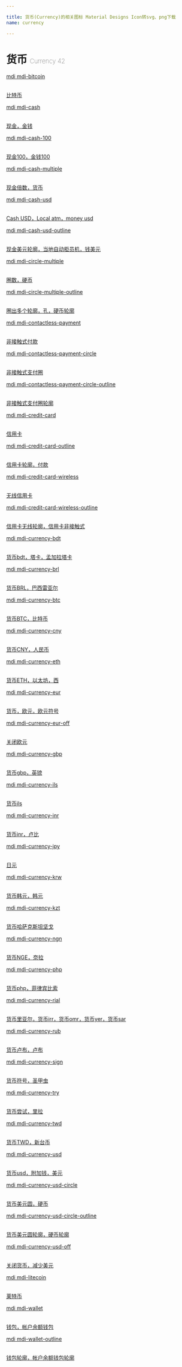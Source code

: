 ```yaml
---

title: 货币(Currency)的相关图标 Material Designs Icon转svg、png下载
name: currency

---
```


# 货币  <small style="font-size: 60%;font-weight: 100">Currency <span class="badge-secondary badge">42</span> </small>

<search tag="currency" :max="0"/>

<div class="icon-list row" id="search-show"><a href="/icon/bitcoin.html" class="icon-item col-6 col-sm-4 col-md-2"><div class="icon-item-inner"><i class="mdi mdi-bitcoin"></i><p><span>mdi mdi-bitcoin</span></p> <p><br> 比特币</p></div></a><a href="/icon/cash.html" class="icon-item col-6 col-sm-4 col-md-2"><div class="icon-item-inner"><i class="mdi mdi-cash"></i><p><span>mdi mdi-cash</span></p> <p><br> 现金，金钱</p></div></a><a href="/icon/cash-100.html" class="icon-item col-6 col-sm-4 col-md-2"><div class="icon-item-inner"><i class="mdi mdi-cash-100"></i><p><span>mdi mdi-cash-100</span></p> <p><br> 现金100，金钱100</p></div></a><a href="/icon/cash-multiple.html" class="icon-item col-6 col-sm-4 col-md-2"><div class="icon-item-inner"><i class="mdi mdi-cash-multiple"></i><p><span>mdi mdi-cash-multiple</span></p> <p><br> 现金倍数，货币</p></div></a><a href="/icon/cash-usd.html" class="icon-item col-6 col-sm-4 col-md-2"><div class="icon-item-inner"><i class="mdi mdi-cash-usd"></i><p><span>mdi mdi-cash-usd</span></p> <p><br> Cash USD，Local atm，money usd</p></div></a><a href="/icon/cash-usd-outline.html" class="icon-item col-6 col-sm-4 col-md-2"><div class="icon-item-inner"><i class="mdi mdi-cash-usd-outline"></i><p><span>mdi mdi-cash-usd-outline</span></p> <p><br> 现金美元轮廓，当地自动柜员机，钱美元</p></div></a><a href="/icon/circle-multiple.html" class="icon-item col-6 col-sm-4 col-md-2"><div class="icon-item-inner"><i class="mdi mdi-circle-multiple"></i><p><span>mdi mdi-circle-multiple</span></p> <p><br> 圈数，硬币</p></div></a><a href="/icon/circle-multiple-outline.html" class="icon-item col-6 col-sm-4 col-md-2"><div class="icon-item-inner"><i class="mdi mdi-circle-multiple-outline"></i><p><span>mdi mdi-circle-multiple-outline</span></p> <p><br> 圈出多个轮廓，孔，硬币轮廓</p></div></a><a href="/icon/contactless-payment.html" class="icon-item col-6 col-sm-4 col-md-2"><div class="icon-item-inner"><i class="mdi mdi-contactless-payment"></i><p><span>mdi mdi-contactless-payment</span></p> <p><br> 非接触式付款</p></div></a><a href="/icon/contactless-payment-circle.html" class="icon-item col-6 col-sm-4 col-md-2"><div class="icon-item-inner"><i class="mdi mdi-contactless-payment-circle"></i><p><span>mdi mdi-contactless-payment-circle</span></p> <p><br> 非接触式支付圈</p></div></a><a href="/icon/contactless-payment-circle-outline.html" class="icon-item col-6 col-sm-4 col-md-2"><div class="icon-item-inner"><i class="mdi mdi-contactless-payment-circle-outline"></i><p><span>mdi mdi-contactless-payment-circle-outline</span></p> <p><br> 非接触式支付圈轮廓</p></div></a><a href="/icon/credit-card.html" class="icon-item col-6 col-sm-4 col-md-2"><div class="icon-item-inner"><i class="mdi mdi-credit-card"></i><p><span>mdi mdi-credit-card</span></p> <p><br> 信用卡</p></div></a><a href="/icon/credit-card-outline.html" class="icon-item col-6 col-sm-4 col-md-2"><div class="icon-item-inner"><i class="mdi mdi-credit-card-outline"></i><p><span>mdi mdi-credit-card-outline</span></p> <p><br> 信用卡轮廓，付款</p></div></a><a href="/icon/credit-card-wireless.html" class="icon-item col-6 col-sm-4 col-md-2"><div class="icon-item-inner"><i class="mdi mdi-credit-card-wireless"></i><p><span>mdi mdi-credit-card-wireless</span></p> <p><br> 无线信用卡</p></div></a><a href="/icon/credit-card-wireless-outline.html" class="icon-item col-6 col-sm-4 col-md-2"><div class="icon-item-inner"><i class="mdi mdi-credit-card-wireless-outline"></i><p><span>mdi mdi-credit-card-wireless-outline</span></p> <p><br> 信用卡无线轮廓，信用卡非接触式</p></div></a><a href="/icon/currency-bdt.html" class="icon-item col-6 col-sm-4 col-md-2"><div class="icon-item-inner"><i class="mdi mdi-currency-bdt"></i><p><span>mdi mdi-currency-bdt</span></p> <p><br> 货币bdt，塔卡，孟加拉塔卡</p></div></a><a href="/icon/currency-brl.html" class="icon-item col-6 col-sm-4 col-md-2"><div class="icon-item-inner"><i class="mdi mdi-currency-brl"></i><p><span>mdi mdi-currency-brl</span></p> <p><br> 货币BRL，巴西雷亚尔</p></div></a><a href="/icon/currency-btc.html" class="icon-item col-6 col-sm-4 col-md-2"><div class="icon-item-inner"><i class="mdi mdi-currency-btc"></i><p><span>mdi mdi-currency-btc</span></p> <p><br> 货币BTC，比特币</p></div></a><a href="/icon/currency-cny.html" class="icon-item col-6 col-sm-4 col-md-2"><div class="icon-item-inner"><i class="mdi mdi-currency-cny"></i><p><span>mdi mdi-currency-cny</span></p> <p><br> 货币CNY，人民币</p></div></a><a href="/icon/currency-eth.html" class="icon-item col-6 col-sm-4 col-md-2"><div class="icon-item-inner"><i class="mdi mdi-currency-eth"></i><p><span>mdi mdi-currency-eth</span></p> <p><br> 货币ETH，以太坊，西</p></div></a><a href="/icon/currency-eur.html" class="icon-item col-6 col-sm-4 col-md-2"><div class="icon-item-inner"><i class="mdi mdi-currency-eur"></i><p><span>mdi mdi-currency-eur</span></p> <p><br> 货币，欧元，欧元符号</p></div></a><a href="/icon/currency-eur-off.html" class="icon-item col-6 col-sm-4 col-md-2"><div class="icon-item-inner"><i class="mdi mdi-currency-eur-off"></i><p><span>mdi mdi-currency-eur-off</span></p> <p><br> 关闭欧元</p></div></a><a href="/icon/currency-gbp.html" class="icon-item col-6 col-sm-4 col-md-2"><div class="icon-item-inner"><i class="mdi mdi-currency-gbp"></i><p><span>mdi mdi-currency-gbp</span></p> <p><br> 货币gbp，英镑</p></div></a><a href="/icon/currency-ils.html" class="icon-item col-6 col-sm-4 col-md-2"><div class="icon-item-inner"><i class="mdi mdi-currency-ils"></i><p><span>mdi mdi-currency-ils</span></p> <p><br> 货币ils</p></div></a><a href="/icon/currency-inr.html" class="icon-item col-6 col-sm-4 col-md-2"><div class="icon-item-inner"><i class="mdi mdi-currency-inr"></i><p><span>mdi mdi-currency-inr</span></p> <p><br> 货币inr，卢比</p></div></a><a href="/icon/currency-jpy.html" class="icon-item col-6 col-sm-4 col-md-2"><div class="icon-item-inner"><i class="mdi mdi-currency-jpy"></i><p><span>mdi mdi-currency-jpy</span></p> <p><br> 日元</p></div></a><a href="/icon/currency-krw.html" class="icon-item col-6 col-sm-4 col-md-2"><div class="icon-item-inner"><i class="mdi mdi-currency-krw"></i><p><span>mdi mdi-currency-krw</span></p> <p><br> 货币韩元，韩元</p></div></a><a href="/icon/currency-kzt.html" class="icon-item col-6 col-sm-4 col-md-2"><div class="icon-item-inner"><i class="mdi mdi-currency-kzt"></i><p><span>mdi mdi-currency-kzt</span></p> <p><br> 货币哈萨克斯坦坚戈</p></div></a><a href="/icon/currency-ngn.html" class="icon-item col-6 col-sm-4 col-md-2"><div class="icon-item-inner"><i class="mdi mdi-currency-ngn"></i><p><span>mdi mdi-currency-ngn</span></p> <p><br> 货币NGE，奈拉</p></div></a><a href="/icon/currency-php.html" class="icon-item col-6 col-sm-4 col-md-2"><div class="icon-item-inner"><i class="mdi mdi-currency-php"></i><p><span>mdi mdi-currency-php</span></p> <p><br> 货币php，菲律宾比索</p></div></a><a href="/icon/currency-rial.html" class="icon-item col-6 col-sm-4 col-md-2"><div class="icon-item-inner"><i class="mdi mdi-currency-rial"></i><p><span>mdi mdi-currency-rial</span></p> <p><br> 货币里亚尔，货币irr，货币omr，货币yer，货币sar</p></div></a><a href="/icon/currency-rub.html" class="icon-item col-6 col-sm-4 col-md-2"><div class="icon-item-inner"><i class="mdi mdi-currency-rub"></i><p><span>mdi mdi-currency-rub</span></p> <p><br> 货币卢布，卢布</p></div></a><a href="/icon/currency-sign.html" class="icon-item col-6 col-sm-4 col-md-2"><div class="icon-item-inner"><i class="mdi mdi-currency-sign"></i><p><span>mdi mdi-currency-sign</span></p> <p><br> 货币符号，圣甲虫</p></div></a><a href="/icon/currency-try.html" class="icon-item col-6 col-sm-4 col-md-2"><div class="icon-item-inner"><i class="mdi mdi-currency-try"></i><p><span>mdi mdi-currency-try</span></p> <p><br> 货币尝试，里拉</p></div></a><a href="/icon/currency-twd.html" class="icon-item col-6 col-sm-4 col-md-2"><div class="icon-item-inner"><i class="mdi mdi-currency-twd"></i><p><span>mdi mdi-currency-twd</span></p> <p><br> 货币TWD，新台币</p></div></a><a href="/icon/currency-usd.html" class="icon-item col-6 col-sm-4 col-md-2"><div class="icon-item-inner"><i class="mdi mdi-currency-usd"></i><p><span>mdi mdi-currency-usd</span></p> <p><br> 货币usd，附加钱，美元</p></div></a><a href="/icon/currency-usd-circle.html" class="icon-item col-6 col-sm-4 col-md-2"><div class="icon-item-inner"><i class="mdi mdi-currency-usd-circle"></i><p><span>mdi mdi-currency-usd-circle</span></p> <p><br> 货币美元圆，硬币</p></div></a><a href="/icon/currency-usd-circle-outline.html" class="icon-item col-6 col-sm-4 col-md-2"><div class="icon-item-inner"><i class="mdi mdi-currency-usd-circle-outline"></i><p><span>mdi mdi-currency-usd-circle-outline</span></p> <p><br> 货币美元圆轮廓，硬币轮廓</p></div></a><a href="/icon/currency-usd-off.html" class="icon-item col-6 col-sm-4 col-md-2"><div class="icon-item-inner"><i class="mdi mdi-currency-usd-off"></i><p><span>mdi mdi-currency-usd-off</span></p> <p><br> 关闭货币，减少美元</p></div></a><a href="/icon/litecoin.html" class="icon-item col-6 col-sm-4 col-md-2"><div class="icon-item-inner"><i class="mdi mdi-litecoin"></i><p><span>mdi mdi-litecoin</span></p> <p><br> 莱特币</p></div></a><a href="/icon/wallet.html" class="icon-item col-6 col-sm-4 col-md-2"><div class="icon-item-inner"><i class="mdi mdi-wallet"></i><p><span>mdi mdi-wallet</span></p> <p><br> 钱包，帐户余额钱包</p></div></a><a href="/icon/wallet-outline.html" class="icon-item col-6 col-sm-4 col-md-2"><div class="icon-item-inner"><i class="mdi mdi-wallet-outline"></i><p><span>mdi mdi-wallet-outline</span></p> <p><br> 钱包轮廓，帐户余额钱包轮廓</p></div></a></div>

